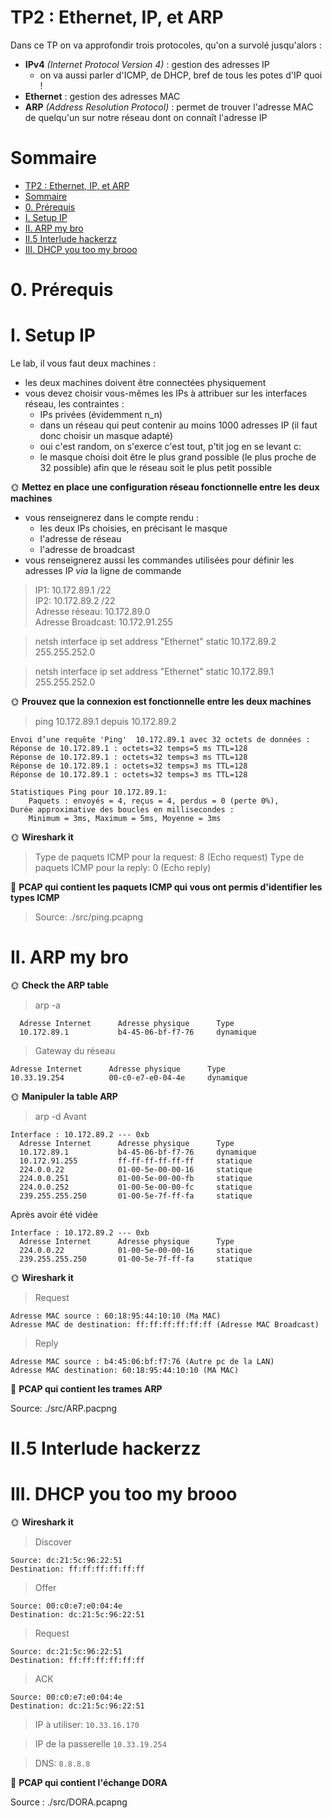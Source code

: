 # TP2 : Ethernet, IP, et ARP

Dans ce TP on va approfondir trois protocoles, qu'on a survolé jusqu'alors :

- **IPv4** *(Internet Protocol Version 4)* : gestion des adresses IP
  - on va aussi parler d'ICMP, de DHCP, bref de tous les potes d'IP quoi !
- **Ethernet** : gestion des adresses MAC
- **ARP** *(Address Resolution Protocol)* : permet de trouver l'adresse MAC de quelqu'un sur notre réseau dont on connaît l'adresse IP


# Sommaire

- [TP2 : Ethernet, IP, et ARP](#tp2--ethernet-ip-et-arp)
- [Sommaire](#sommaire)
- [0. Prérequis](#0-prérequis)
- [I. Setup IP](#i-setup-ip)
- [II. ARP my bro](#ii-arp-my-bro)
- [II.5 Interlude hackerzz](#ii5-interlude-hackerzz)
- [III. DHCP you too my brooo](#iii-dhcp-you-too-my-brooo)

# 0. Prérequis

# I. Setup IP

Le lab, il vous faut deux machines : 

- les deux machines doivent être connectées physiquement
- vous devez choisir vous-mêmes les IPs à attribuer sur les interfaces réseau, les contraintes :
  - IPs privées (évidemment n_n)
  - dans un réseau qui peut contenir au moins 1000 adresses IP (il faut donc choisir un masque adapté)
  - oui c'est random, on s'exerce c'est tout, p'tit jog en se levant c:
  - le masque choisi doit être le plus grand possible (le plus proche de 32 possible) afin que le réseau soit le plus petit possible

🌞 **Mettez en place une configuration réseau fonctionnelle entre les deux machines**

- vous renseignerez dans le compte rendu :
  - les deux IPs choisies, en précisant le masque
  - l'adresse de réseau
  - l'adresse de broadcast
- vous renseignerez aussi les commandes utilisées pour définir les adresses IP *via* la ligne de commande

>IP1: 10.172.89.1 /22 <br>
>IP2: 10.172.89.2 /22 <br>
>Adresse réseau: 10.172.89.0 <br>
>Adresse Broadcast: 10.172.91.255

>netsh interface ip set address "Ethernet" static 10.172.89.2 255.255.252.0 

>netsh interface ip set address "Ethernet" static 10.172.89.1 255.255.252.0 


🌞 **Prouvez que la connexion est fonctionnelle entre les deux machines**

> ping 10.172.89.1 depuis 10.172.89.2

```
Envoi d’une requête 'Ping'  10.172.89.1 avec 32 octets de données :
Réponse de 10.172.89.1 : octets=32 temps=5 ms TTL=128
Réponse de 10.172.89.1 : octets=32 temps=3 ms TTL=128
Réponse de 10.172.89.1 : octets=32 temps=3 ms TTL=128
Réponse de 10.172.89.1 : octets=32 temps=3 ms TTL=128

Statistiques Ping pour 10.172.89.1:
    Paquets : envoyés = 4, reçus = 4, perdus = 0 (perte 0%),
Durée approximative des boucles en millisecondes :
    Minimum = 3ms, Maximum = 5ms, Moyenne = 3ms
```

🌞 **Wireshark it**

>Type de paquets ICMP pour la request: 8 (Echo request)
>Type de paquets ICMP pour la reply: 0 (Echo reply)

🦈 **PCAP qui contient les paquets ICMP qui vous ont permis d'identifier les types ICMP**

>Source: ./src/ping.pcapng

# II. ARP my bro

🌞 **Check the ARP table**

>arp -a

```
  Adresse Internet      Adresse physique      Type
  10.172.89.1           b4-45-06-bf-f7-76     dynamique
```

>Gateway du réseau

```
Adresse Internet      Adresse physique      Type
10.33.19.254          00-c0-e7-e0-04-4e     dynamique
```
🌞 **Manipuler la table ARP**

>arp -d
Avant 

```
Interface : 10.172.89.2 --- 0xb
  Adresse Internet      Adresse physique      Type
  10.172.89.1           b4-45-06-bf-f7-76     dynamique
  10.172.91.255         ff-ff-ff-ff-ff-ff     statique
  224.0.0.22            01-00-5e-00-00-16     statique
  224.0.0.251           01-00-5e-00-00-fb     statique
  224.0.0.252           01-00-5e-00-00-fc     statique
  239.255.255.250       01-00-5e-7f-ff-fa     statique
```

Après avoir été vidée

```
Interface : 10.172.89.2 --- 0xb
  Adresse Internet      Adresse physique      Type
  224.0.0.22            01-00-5e-00-00-16     statique
  239.255.255.250       01-00-5e-7f-ff-fa     statique
```


🌞 **Wireshark it**

>Request 

```
Adresse MAC source : 60:18:95:44:10:10 (Ma MAC)
Adresse MAC de destination: ff:ff:ff:ff:ff:ff (Adresse MAC Broadcast)
```

>Reply
```
Adresse MAC source : b4:45:06:bf:f7:76 (Autre pc de la LAN)
Adresse MAC destination: 60:18:95:44:10:10 (MA MAC)
```

🦈 **PCAP qui contient les trames ARP**

Source: ./src/ARP.pacpng

# II.5 Interlude hackerzz


# III. DHCP you too my brooo

🌞 **Wireshark it**

>Discover
```
Source: dc:21:5c:96:22:51
Destination: ff:ff:ff:ff:ff:ff
```

>Offer
```
Source: 00:c0:e7:e0:04:4e
Destination: dc:21:5c:96:22:51
```

>Request
```
Source: dc:21:5c:96:22:51
Destination: ff:ff:ff:ff:ff:ff
```

>ACK
```
Source: 00:c0:e7:e0:04:4e
Destination: dc:21:5c:96:22:51
```

>IP à utiliser:
```10.33.16.170```

>IP de la passerelle
```10.33.19.254```

>DNS:
```8.8.8.8```


🦈 **PCAP qui contient l'échange DORA**

Source : ./src/DORA.pcapng